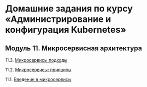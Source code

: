 # Домашние задания по курсу «Администрирование и конфигурация Kubernetes»


## Модуль 11. Микросервисная архитектура

11.3. [Микросервисы подходы](./11-microservices-02-approaches/README.md)

11.2. [Микросервисы: принципы](./11-microservices-02-principles/README.md)

11.1. [Введение в микросервисы](./11-microservices-01-intro/README.md)
